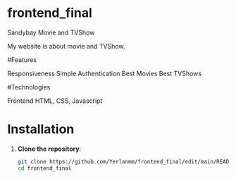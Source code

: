 # frontend_final

Sandybay Movie and TVShow

My website is about movie and TVShow. 

#Features

Responsiveness
Simple Authentication
Best Movies
Best TVShows



#Technologies

Frontend HTML, CSS, Javascript


# Installation
1. **Clone the repository**:
   ```bash
   git clone https://github.com/Yerlanmm/frontend_final/edit/main/README.md
   cd frontend_final

 


 
